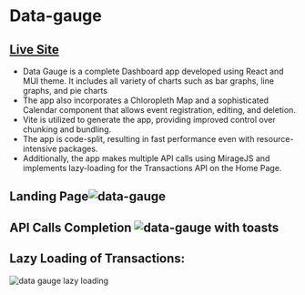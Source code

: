 # Data-gauge
## [Live Site](https://data-gauge.netlify.app/)

* Data Gauge is a complete Dashboard app developed using React and MUI theme. It includes all variety of charts such as bar graphs, line graphs, and pie charts
* The app also incorporates a Chloropleth Map and a sophisticated Calendar component that allows event registration, editing, and deletion.
* Vite is utilized to generate the app, providing improved control over chunking and bundling.
* The app is code-split, resulting in fast performance even with resource-intensive packages.
* Additionally, the app makes multiple API calls using MirageJS and implements lazy-loading for the Transactions API on the Home Page.

## Landing Page![data-gauge](https://github.com/Abhishek-Shukla-github/Data-gauge/assets/36399241/098cc48d-bfe3-4d81-8239-1060f3f85b86)
## API Calls Completion ![data-gauge with toasts](https://github.com/Abhishek-Shukla-github/Data-gauge/assets/36399241/24226779-080b-4121-867c-6bfa01d03438)
## Lazy Loading of Transactions:
![data gauge lazy loading](https://github.com/Abhishek-Shukla-github/Data-gauge/assets/36399241/ad1ac4fa-1b88-4bc3-8a31-2b2d3e77dcbf)
